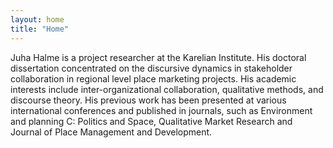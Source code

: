 ```yaml
---
layout: home
title: "Home"
---
```


Juha Halme is a project researcher at the Karelian Institute. His doctoral dissertation concentrated on the discursive dynamics in stakeholder collaboration in regional level place marketing projects. His academic interests include inter-organizational collaboration, qualitative methods, and discourse theory. His previous work has been presented at various international conferences and published in journals, such as Environment and planning C: Politics and Space, Qualitative Market Research and Journal of Place Management and Development.